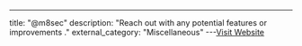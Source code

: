 ---
title: "@m8sec"
description: "Reach out with any potential features or improvements ."
external_category: "Miscellaneous"
---[Visit Website](https://twitter.com/m8sec)

